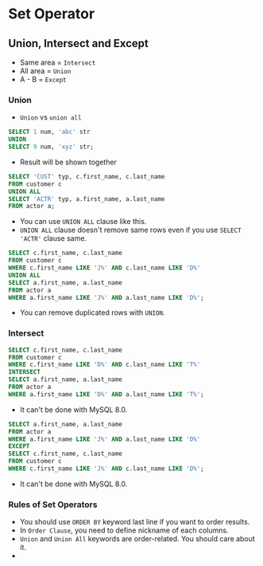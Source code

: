 # Set Operator
## Union, Intersect and Except
* Same area = `Intersect`
* All area = `Union`
* A - B = `Except`
### Union
* `Union` vs `union all`
```sql
SELECT 1 num, 'abc' str
UNION
SELECT 9 num, 'xyz' str;
```
* Result will be shown together
```sql
SELECT 'CUST' typ, c.first_name, c.last_name
FROM customer c
UNION ALL
SELECT 'ACTR' typ, a.first_name, a.last_name
FROM actor a;
```
* You can use `UNION ALL` clause like this.
* `UNION ALL` clause doesn't remove same rows even if you use `SELECT 'ACTR'` clause same.

```sql
SELECT c.first_name, c.last_name 
FROM customer c 
WHERE c.first_name LIKE 'J%' AND c.last_name LIKE 'D%' 
UNION ALL 
SELECT a.first_name, a.last_name 
FROM actor a 
WHERE a.first_name LIKE 'J%' AND a.last_name LIKE 'D%';
```
* You can remove duplicated rows with `UNION`.

### Intersect
```sql
SELECT c.first_name, c.last_name
FROM customer c
WHERE c.first_name LIKE 'D%' AND c.last_name LIKE 'T%'
INTERSECT
SELECT a.first_name, a.last_name
FROM actor a
WHERE a.first_name LIKE 'D%' AND a.last_name LIKE 'T%';
```
* It can't be done with MySQL 8.0.

```sql
SELECT a.first_name, a.last_name
FROM actor a
WHERE a.first_name LIKE 'J%' AND a.last_name LIKE 'D%'
EXCEPT
SELECT c.first_name, c.last_name
FROM customer c
WHERE c.first_name LIKE 'J%' AND c.last_name LIKE 'D%';
```
* It can't be done with MySQL 8.0.

### Rules of Set Operators
* You should use `ORDER BY` keyword last line if you want to order results.
* In `Order Clause`, you need to define nickname of each columns.
* `Union` and `Union All` keywords are order-related. You should care about it.
* 